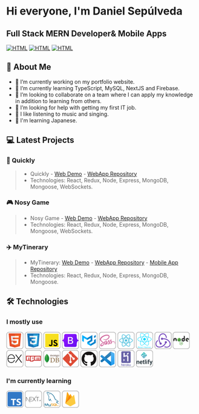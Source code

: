# Hi everyone, I'm Daniel Sepúlveda

## Full Stack MERN Developer& Mobile Apps

[![HTML](https://img.shields.io/badge/linkedin-%230077B5.svg?&style=for-the-badge&logo=linkedin&logoColor=white)](https://www.linkedin.com/in/dansepulvedap/)
[![HTML](https://img.shields.io/badge/Gmail-D14836?style=for-the-badge&logo=gmail&logoColor=white)](mailto:dansepdev@gmail.com)
[![HTML](https://img.shields.io/badge/website-000000?style=for-the-badge&logo=About.me&logoColor=white)](https://www.dansep.cl/)

## 👦 About Me

- 🔭 I’m currently working on my portfolio website.
- 🌱 I’m currently learning TypeScript, MySQL, NextJS and Firebase.
- 👯 I’m looking to collaborate on a team where I can apply my knowledge in addition to learning from others.
- 🤔 I’m looking for help with getting my first IT job.
- 🎵 I like listening to music and singing.
- 👹 I'm learning Japanese.

## 💻 Latest Projects

### 🍔 Quickly

> - Quickly - [Web Demo](https://quickly-food.herokuapp.com/) - [WebApp Repository](https://github.com/DanSepulveda/eCommerce)
> - Technologies: React, Redux, Node, Express, MongoDB, Mongoose, WebSockets.

### 🎮 Nosy Game

> - Nosy Game - [Web Demo](https://nosygame.herokuapp.com/) - [WebApp Repository](https://github.com/DanSepulveda/nosygame)
> - Technologies: React, Redux, Node, Express, MongoDB, Mongoose, WebSockets.

### ✈️ MyTinerary

> - MyTinerary: [Web Demo](https://mytinerary-dansep.herokuapp.com/) - [WebApp Repository](https://github.com/DanSepulveda/mytinerary-sepulveda) - [Mobile App Repository](https://github.com/DanSepulveda/mytinerary-app)
> - Technologies: React, Redux, Node, Express, MongoDB, Mongoose.

## 🛠️ Technologies

### I mostly use

[![HTML](https://github.com/DanSepulveda/DanSepulveda/blob/main/45px/html.png)](https://developer.mozilla.org/en-US/docs/Web/HTML)
[![CSS](https://github.com/DanSepulveda/DanSepulveda/blob/main/45px/css.png)](https://developer.mozilla.org/en-US/docs/Web/CSS)
[![JavaScript](https://github.com/DanSepulveda/DanSepulveda/blob/main/45px/javascript.png)](https://developer.mozilla.org/en-US/docs/Web/JavaScript)
[![Bootstrap](https://github.com/DanSepulveda/DanSepulveda/blob/main/45px/bootstrap5.png)](https://getbootstrap.com/)
[![Material UI](https://github.com/DanSepulveda/DanSepulveda/blob/main/45px/material-ui.png)](https://mui.com/)
[![SASS](https://github.com/DanSepulveda/DanSepulveda/blob/main/45px/sass.png)](https://sass-lang.com/)
[![React](https://github.com/DanSepulveda/DanSepulveda/blob/main/45px/react.png)](https://reactjs.org/)
[![React Native](https://github.com/DanSepulveda/DanSepulveda/blob/main/45px/react-native.png)](https://reactnative.dev/)
[![Redux](https://github.com/DanSepulveda/DanSepulveda/blob/main/45px/redux.png)](https://redux.js.org/)
[![Node JS](https://github.com/DanSepulveda/DanSepulveda/blob/main/45px/node.png)](https://nodejs.org/en/)
[![Express](https://github.com/DanSepulveda/DanSepulveda/blob/main/45px/express-js.png)](https://expressjs.com/)
[![NPM](https://github.com/DanSepulveda/DanSepulveda/blob/main/45px/npm.png)](https://www.npmjs.com/)
[![MongoDB](https://github.com/DanSepulveda/DanSepulveda/blob/main/45px/mongodb.png)](https://www.mongodb.com/)
[![GIT](https://github.com/DanSepulveda/DanSepulveda/blob/main/45px/git.png)](https://git-scm.com/)
[![Github](https://github.com/DanSepulveda/DanSepulveda/blob/main/45px/github.png)](https://github.com/)
[![VS Code](https://github.com/DanSepulveda/DanSepulveda/blob/main/45px/vs-code.png)](https://code.visualstudio.com/)
[![Heroku](https://github.com/DanSepulveda/DanSepulveda/blob/main/45px/heroku.png)](https://heroku.com/)
[![Netlify](https://github.com/DanSepulveda/DanSepulveda/blob/main/45px/netlify.png)](https://www.netlify.com/)

### I'm currently learning

[![TypeScript](https://github.com/DanSepulveda/DanSepulveda/blob/main/45px/typescript.png)](https://www.typescriptlang.org/)
[![Next JS](https://github.com/DanSepulveda/DanSepulveda/blob/main/45px/next-js.png)](https://nextjs.org/)
[![MySQL](https://github.com/DanSepulveda/DanSepulveda/blob/main/45px/mysql.png)](https://www.mysql.com/)
[![Firebase](https://github.com/DanSepulveda/DanSepulveda/blob/main/45px/firebase.png)](https://firebase.google.com/)
